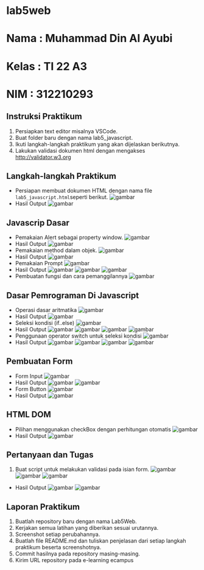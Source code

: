 # lab5web
# Nama : Muhammad Din Al Ayubi
# Kelas : TI 22 A3
# NIM : 312210293

## Instruksi Praktikum
1. Persiapkan text editor misalnya VSCode.
2. Buat folder baru dengan nama lab5_javascript.
3. Ikuti langkah-langkah praktikum yang akan dijelaskan berikutnya.
4. Lakukan validasi dokumen html dengan mengakses http://validator.w3.org
## Langkah-langkah Praktikum
* Persiapan membuat dokumen HTML dengan nama file ```lab5_javascript.html```seperti berikut.
![gambar](tugas5/lab5.png)
* Hasil Output
![gambar](tugas5/1.png)
## Javascrip Dasar
* Pemakaian Alert sebagai property window.
![gambar](tugas5/dasar.png)
* Hasil Output
![gambar](tugas5/2.png)
* Pemakaian method dalam objek.
![gambar](tugas5/method.png)
* Hasil Output
![gambar](tugas5/3.png)
* Pemakaian Prompt
![gambar](tugas5/prom.png)
* Hasil Output
![gambar](tugas5/4.png)
![gambar](tugas5/5.png)
![gambar](tugas5)
* Pembuatan fungsi dan cara pemanggilannya
![gambar](tugas5/fungsi.png)
## Dasar Pemrograman Di Javascript
* Operasi dasar aritmatika
![gambar](tugas5/aritmatika.dasar.png)
* Hasil Output
![gambar](tugas5/6.png)
* Seleksi kondisi (if..else)
![gambar](tugas5/kondisi.png)
* Hasil Output
![gambar](tugas5/7.png)
![gambar](tugas5/8.png)
![gambar](tugas5/9.png)
![gambar](tugas5/10.png)
* Penggunaan operator switch untuk seleksi kondisi
![gambar](tugas5/operasi.switch.png)
* Hasil Output
![gambar](tugas5/11.png)
![gambar](tugas5/12.png)
![gambar](tugas5/13.png)
![gambar](tugas5/14.png)
## Pembuatan Form
* Form Input
![gambar](tugas5/input.png)
* Hasil Output
![gambar](tugas5/15.png)
![gambar](tugas5/16.png)
* Form Button
![gambar](tugas5/button.png)
* Hasil Output
![gambar](tugas5/17.png)
## HTML DOM
* Pilihan menggunakan checkBox dengan perhitungan otomatis
![gambar](tugas5/dom.png)
* Hasil Output
![gambar](tugas5/20.png)
## Pertanyaan dan Tugas
1. Buat script untuk melakukan validasi pada isian form.
![gambar](tugas5/code.hd.png)
![gambar](tugas5/codehome.png)
![gambar](tugas5/css.png)
* Hasil Output
![gambar](tugas5/18.png)
![gambar](tugas5/19.png)
## Laporan Praktikum
1. Buatlah repository baru dengan nama Lab5Web.
2. Kerjakan semua latihan yang diberikan sesuai urutannya.
3. Screenshot setiap perubahannya.
4. Buatlah file README.md dan tuliskan penjelasan dari setiap langkah praktikum beserta
screenshotnya.
5. Commit hasilnya pada repository masing-masing.
6. Kirim URL repository pada e-learning ecampus